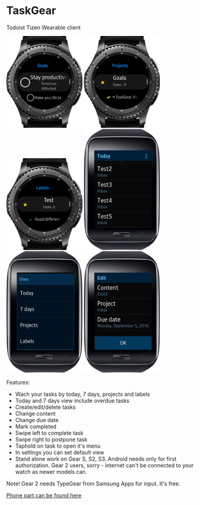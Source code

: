 # TaskGear
Todoist Tizen Wearable client

<div>
<img src="screenshots\1.png" alt="" width="200"/>
<img src="screenshots\2.png" alt="" width="200"/>
<img src="screenshots\3.png" alt="" width="200"/>
<img src="screenshots\4.png" alt="" width="200"/>
<img src="screenshots\5.png" alt="" width="200"/>
<img src="screenshots\6.png" alt="" width="200"/>
</div>

Features:
* Wach your tasks by today, 7 days, projects and labels
* Today and 7 days view include overdue tasks
* Create/edit/delete tasks
* Change content
* Change due date
* Mark completed
* Swipe left to complete task
* Swipe right to postpone task
* Taphold on task to open it's menu
* In settings you can set default view
* Stand alone work on Gear S, S2, S3. Android needs only for first authorization. Gear 2 users, sorry - internet can't be connected to your watch as newer models can.

Note! Gear 2 needs TypeGear from Samsung Apps for input. It's free.

[Phone part can be found here](https://github.com/RumataEstorish/GearHub)